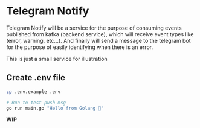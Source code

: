 # Telegram Notify

Telegram Notify will be a service for the purpose of consuming events published from kafka (backend service), which will receive event types like (error, warning, etc...).
And finally will send a message to the telegram bot for the purpose of easily identifying when there is an error.

This is just a small service for illustration

## Create .env file

```bash
cp .env.example .env
```

```bash
# Run to test push msg
go run main.go "Hello from Golang 🤷"
```

<strong>WIP</strong>